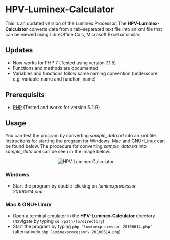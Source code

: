 # HPV-Luminex-Calculator
This is an updated version of the Luminex Processor.
The __HPV-Luminex-Calculator__ converts data from a tab-separated text file into an xml file that can be viewed using LibreOffice Calc, Microsoft Excel or similar.

## Updates
* Now works for PHP 7 (Tested using version 7.1.5)
* Functions and methods are documented
* Variables and functions follow same naming convention (underscore e.g. variable_name and function_name)

## Prerequisits
* [PHP](http://php.net/) (Tested and works for version 5.2.9)

## Usage
You can test the program by converting _sample\_data.txt_ into an xml file.
Instructions for starting the program for Windows, Mac and GNU+Linux can be found below. The procedure for converting _sample\_data.txt_ into _sample\_data.xml_ can be seen in the image below.
<p align="center">
  <img src="https://github.com/marmalmstudent/HPV-Luminex-Calculator/blob/master/usage.png" alt="HPV Luminex Calculator">
</p>

### Windows
* Start the program by double-clicking on _luminexprocessor 20100614.php_
### Mac & GNU+Linux
* Open a terminal emulator in the __HPV-Luminex-Calculator__ directory (navigate by typing `cd /path/to/directory`)
* Start the program by typing `php "luminexprocessor 20100614.php"` (alternatively `php luminexprocessor\ 20100614.php`)
